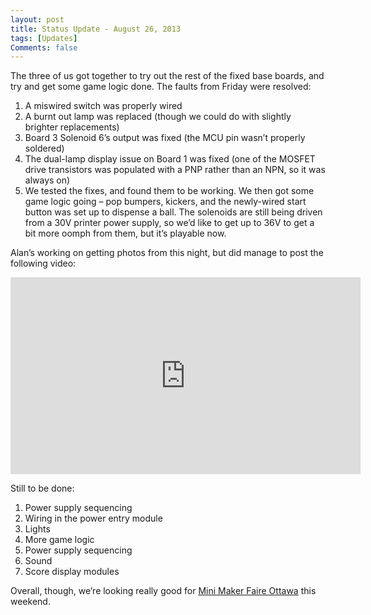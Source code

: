 ```yaml
---
layout: post
title: Status Update - August 26, 2013
tags: [Updates]
Comments: false
---
```

The three of us got together to try out the rest of the fixed base boards, and try and get some game logic done. The faults from Friday were resolved:

1. A miswired switch was properly wired
2.  A burnt out lamp was replaced (though we could do with slightly brighter replacements)
3. Board 3 Solenoid 6’s output was fixed (the MCU pin wasn’t properly soldered)
4. The dual-lamp display issue on Board 1 was fixed (one of the MOSFET drive transistors was populated with a PNP rather than an NPN, so it was always on)
5. We tested the fixes, and found them to be working. We then got some game logic going – pop bumpers, kickers, and the newly-wired start button was set up to dispense a ball. The solenoids are still being driven from a 30V printer power supply, so we’d like to get up to 36V to get a bit more oomph from them, but it’s playable now.

Alan’s working on getting photos from this night, but did manage to post the following video:

<iframe width="560" height="315" src="https://www.youtube.com/embed/pAP4J0mwOJ8" title="YouTube video player" frameborder="0" allow="accelerometer; autoplay; clipboard-write; encrypted-media; gyroscope; picture-in-picture" allowfullscreen></iframe>

Still to be done:

1. Power supply sequencing
2. Wiring in the power entry module
3. Lights
4. More game logic
5. Power supply sequencing
6. Sound
7. Score display modules

Overall, though, we’re looking really good for [Mini Maker Faire Ottawa](http://www.makerfaireottawa.com/) this weekend.